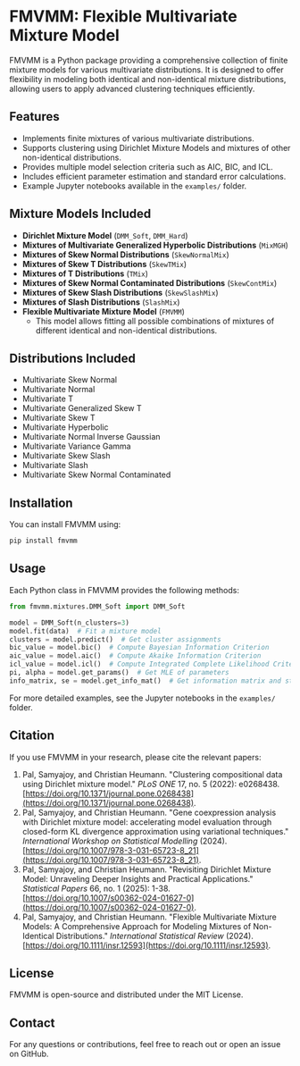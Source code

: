 # FMVMM: Flexible Multivariate Mixture Model

FMVMM is a Python package providing a comprehensive collection of finite mixture models for various multivariate distributions. It is designed to offer flexibility in modeling both identical and non-identical mixture distributions, allowing users to apply advanced clustering techniques efficiently.

## Features
- Implements finite mixtures of various multivariate distributions.
- Supports clustering using Dirichlet Mixture Models and mixtures of other non-identical distributions.
- Provides multiple model selection criteria such as AIC, BIC, and ICL.
- Includes efficient parameter estimation and standard error calculations.
- Example Jupyter notebooks available in the `examples/` folder.

## Mixture Models Included
- **Dirichlet Mixture Model** (`DMM_Soft`, `DMM_Hard`)
- **Mixtures of Multivariate Generalized Hyperbolic Distributions** (`MixMGH`)
- **Mixtures of Skew Normal Distributions** (`SkewNormalMix`)
- **Mixtures of Skew T Distributions** (`SkewTMix`)
- **Mixtures of T Distributions** (`TMix`)
- **Mixtures of Skew Normal Contaminated Distributions** (`SkewContMix`)
- **Mixtures of Skew Slash Distributions** (`SkewSlashMix`)
- **Mixtures of Slash Distributions** (`SlashMix`)
- **Flexible Multivariate Mixture Model** (`FMVMM`)
  - This model allows fitting all possible combinations of mixtures of different identical and non-identical distributions.

## Distributions Included
- Multivariate Skew Normal
- Multivariate Normal
- Multivariate T
- Multivariate Generalized Skew T
- Multivariate Skew T
- Multivariate Hyperbolic
- Multivariate Normal Inverse Gaussian
- Multivariate Variance Gamma
- Multivariate Skew Slash
- Multivariate Slash
- Multivariate Skew Normal Contaminated

## Installation
You can install FMVMM using:
```bash
pip install fmvmm
```

## Usage
Each Python class in FMVMM provides the following methods:

```python
from fmvmm.mixtures.DMM_Soft import DMM_Soft

model = DMM_Soft(n_clusters=3)
model.fit(data)  # Fit a mixture model
clusters = model.predict()  # Get cluster assignments
bic_value = model.bic()  # Compute Bayesian Information Criterion
aic_value = model.aic()  # Compute Akaike Information Criterion
icl_value = model.icl()  # Compute Integrated Complete Likelihood Criterion
pi, alpha = model.get_params()  # Get MLE of parameters
info_matrix, se = model.get_info_mat()  # Get information matrix and standard errors
```

For more detailed examples, see the Jupyter notebooks in the `examples/` folder.

## Citation
If you use FMVMM in your research, please cite the relevant papers:

1. Pal, Samyajoy, and Christian Heumann. "Clustering compositional data using Dirichlet mixture model." *PLoS ONE* 17, no. 5 (2022): e0268438. [https://doi.org/10.1371/journal.pone.0268438](https://doi.org/10.1371/journal.pone.0268438).
2. Pal, Samyajoy, and Christian Heumann. "Gene coexpression analysis with Dirichlet mixture model: accelerating model evaluation through closed-form KL divergence approximation using variational techniques." *International Workshop on Statistical Modelling* (2024). [https://doi.org/10.1007/978-3-031-65723-8_21](https://doi.org/10.1007/978-3-031-65723-8_21).
3. Pal, Samyajoy, and Christian Heumann. "Revisiting Dirichlet Mixture Model: Unraveling Deeper Insights and Practical Applications." *Statistical Papers* 66, no. 1 (2025): 1-38. [https://doi.org/10.1007/s00362-024-01627-0](https://doi.org/10.1007/s00362-024-01627-0).
4. Pal, Samyajoy, and Christian Heumann. "Flexible Multivariate Mixture Models: A Comprehensive Approach for Modeling Mixtures of Non-Identical Distributions." *International Statistical Review* (2024). [https://doi.org/10.1111/insr.12593](https://doi.org/10.1111/insr.12593).

## License
FMVMM is open-source and distributed under the MIT License.

## Contact
For any questions or contributions, feel free to reach out or open an issue on GitHub.
